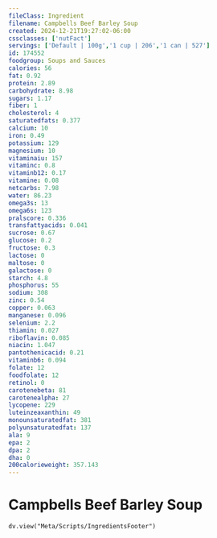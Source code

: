 ```yaml
---
fileClass: Ingredient
filename: Campbells Beef Barley Soup
created: 2024-12-21T19:27:02-06:00
cssclasses: ['nutFact']
servings: ['Default | 100g','1 cup | 206','1 can | 527']
id: 174552
foodgroup: Soups and Sauces
calories: 56
fat: 0.92
protein: 2.89
carbohydrate: 8.98
sugars: 1.17
fiber: 1
cholesterol: 4
saturatedfats: 0.377
calcium: 10
iron: 0.49
potassium: 129
magnesium: 10
vitaminaiu: 157
vitaminc: 0.8
vitaminb12: 0.17
vitamine: 0.08
netcarbs: 7.98
water: 86.23
omega3s: 13
omega6s: 123
pralscore: 0.336
transfattyacids: 0.041
sucrose: 0.67
glucose: 0.2
fructose: 0.3
lactose: 0
maltose: 0
galactose: 0
starch: 4.8
phosphorus: 55
sodium: 308
zinc: 0.54
copper: 0.063
manganese: 0.096
selenium: 2.2
thiamin: 0.027
riboflavin: 0.085
niacin: 1.047
pantothenicacid: 0.21
vitaminb6: 0.094
folate: 12
foodfolate: 12
retinol: 0
carotenebeta: 81
carotenealpha: 27
lycopene: 229
luteinzeaxanthin: 49
monounsaturatedfat: 381
polyunsaturatedfat: 137
ala: 9
epa: 2
dpa: 2
dha: 0
200calorieweight: 357.143
---
```


# Campbells Beef Barley Soup

```dataviewjs
dv.view("Meta/Scripts/IngredientsFooter")
```